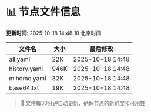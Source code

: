 # 📊 节点文件信息

**更新时间**: 2025-10-18 14:48:10 北京时间

| 文件名 | 大小 | 最后修改 |
|--------|------|----------|
| all.yaml | 22K | 2025-10-18 14:48 |
| history.yaml | 946K | 2025-10-18 14:48 |
| mihomo.yaml | 32K | 2025-10-18 14:48 |
| base64.txt | 19K | 2025-10-18 14:48 |

> 🔄 文件每30分钟自动更新，确保节点的新鲜度和可用性
